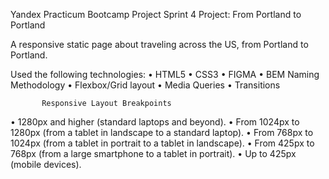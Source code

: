  Yandex Practicum  Bootcamp Project
Sprint 4 Project: From Portland to Portland

  A responsive static page about traveling across the US, from Portland to Portland.

  Used the following technologies:
           •	HTML5
           •	CSS3
           •	FIGMA
           •	BEM Naming Methodology
           •	Flexbox/Grid layout 
           •	Media Queries
           •	Transitions

           Responsive Layout Breakpoints
•	1280px and higher (standard laptops and beyond).
•	From 1024px to 1280px (from a tablet in landscape to a standard laptop).
•	From 768px to 1024px (from a tablet in portrait to a tablet in landscape).
•	From 425px to 768px (from a large smartphone to a tablet in portrait).
•	Up to 425px (mobile devices).


